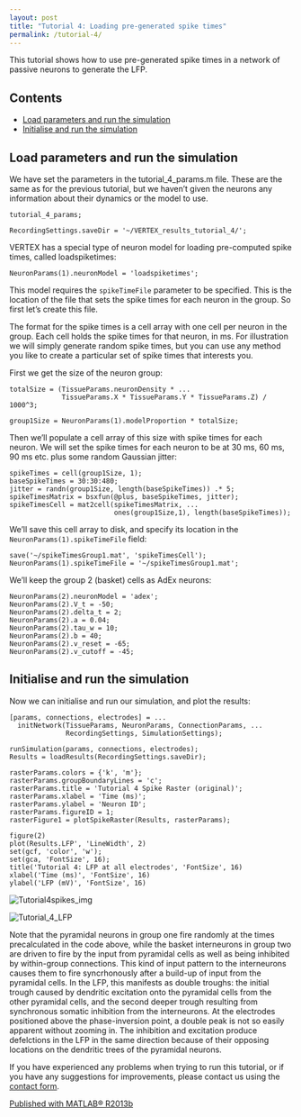 ```yaml
---
layout: post
title: "Tutorial 4: Loading pre-generated spike times"
permalink: /tutorial-4/
---
```

This tutorial shows how to use pre-generated spike times in a network of passive neurons to generate the LFP.

## Contents

* [Load parameters and run the simulation](#load-parameters-and-run-the-simulation)
* [Initialise and run the simulation](#initialise-and-run-the-simulation)

## Load parameters and run the simulation

We have set the parameters in the tutorial_4_params.m file. These are the same as for the previous tutorial, but we haven’t given the neurons any information about their dynamics or the model to use.

```
tutorial_4_params;

RecordingSettings.saveDir = '~/VERTEX_results_tutorial_4/';
```
VERTEX has a special type of neuron model for loading pre-computed spike times, called loadspiketimes:

```
NeuronParams(1).neuronModel = 'loadspiketimes';
```

This model requires the `spikeTimeFile` parameter to be specified. This is the location of the file that sets the spike times for each neuron in the group. So first let’s create this file.

The format for the spike times is a cell array with one cell per neuron in the group. Each cell holds the spike times for that neuron, in ms. For illustration we will simply generate random spike times, but you can use any method you like to create a particular set of spike times that interests you.

First we get the size of the neuron group:

```
totalSize = (TissueParams.neuronDensity * ...
             TissueParams.X * TissueParams.Y * TissueParams.Z) / 1000^3;

group1Size = NeuronParams(1).modelProportion * totalSize;
```

Then we’ll populate a cell array of this size with spike times for each neuron. We will set the spike times for each neuron to be at 30 ms, 60 ms, 90 ms etc. plus some random Gaussian jitter:

```
spikeTimes = cell(group1Size, 1);
baseSpikeTimes = 30:30:480;
jitter = randn(group1Size, length(baseSpikeTimes)) .* 5;
spikeTimesMatrix = bsxfun(@plus, baseSpikeTimes, jitter);
spikeTimesCell = mat2cell(spikeTimesMatrix, ...
                          ones(group1Size,1), length(baseSpikeTimes));
```

We’ll save this cell array to disk, and specify its location in the `NeuronParams(1).spikeTimeFile` field:

```
save('~/spikeTimesGroup1.mat', 'spikeTimesCell');
NeuronParams(1).spikeTimeFile = '~/spikeTimesGroup1.mat';
```
We’ll keep the group 2 (basket) cells as AdEx neurons:

```
NeuronParams(2).neuronModel = 'adex';
NeuronParams(2).V_t = -50;
NeuronParams(2).delta_t = 2;
NeuronParams(2).a = 0.04;
NeuronParams(2).tau_w = 10;
NeuronParams(2).b = 40;
NeuronParams(2).v_reset = -65;
NeuronParams(2).v_cutoff = -45;
```

## Initialise and run the simulation

Now we can initialise and run our simulation, and plot the results:

```
[params, connections, electrodes] = ...
  initNetwork(TissueParams, NeuronParams, ConnectionParams, ...
              RecordingSettings, SimulationSettings);

```
```
runSimulation(params, connections, electrodes);
Results = loadResults(RecordingSettings.saveDir);

rasterParams.colors = {'k', 'm'};
rasterParams.groupBoundaryLines = 'c';
rasterParams.title = 'Tutorial 4 Spike Raster (original)';
rasterParams.xlabel = 'Time (ms)';
rasterParams.ylabel = 'Neuron ID';
rasterParams.figureID = 1;
rasterFigure1 = plotSpikeRaster(Results, rasterParams);

figure(2)
plot(Results.LFP', 'LineWidth', 2)
set(gcf, 'color', 'w');
set(gca, 'FontSize', 16);
title('Tutorial 4: LFP at all electrodes', 'FontSize', 16)
xlabel('Time (ms)', 'FontSize', 16)
ylabel('LFP (mV)', 'FontSize', 16)
```

![Tutorial4spikes_img](https://i.imgur.com/mrh0yyK.png)

![Tutorial_4_LFP](https://i.imgur.com/EU3kje7.png)

Note that the pyramidal neurons in group one fire randomly at the times precalculated in the code above, while the basket interneurons in group two are driven to fire by the input from pyramidal cells as well as being inhibited by within-group connections. This kind of input pattern to the interneurons causes them to fire syncrhonously after a build-up of input from the pyramidal cells. In the LFP, this manifests as double troughs: the initial trough caused by dendritic excitation onto the pyramidal cells from the other pyramidal cells, and the second deeper trough resulting from synchronous somatic inhibition from the interneurons. At the electrodes positioned above the phase-inversion point, a double peak is not so easily apparent without zooming in. The inhibition and excitation produce defelctions in the LFP in the same direction because of their opposing locations on the dendritic trees of the pyramidal neurons.

If you have experienced any problems when trying to run this tutorial, or if you have any suggestions for improvements, please contact us using the [contact form](http://vertexsimulator.org/contact/).



[Published with MATLAB® R2013b](https://uk.mathworks.com/products/matlab.html)
